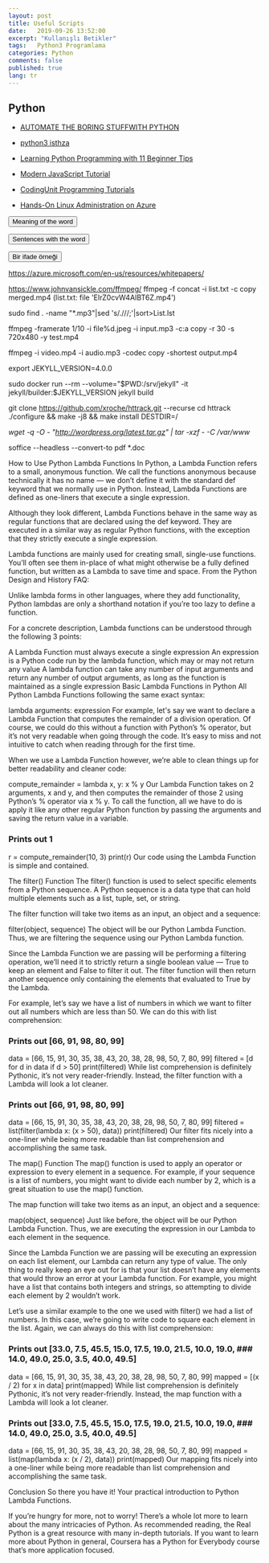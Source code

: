 ```yaml
---
layout: post
title: Useful Scripts
date:   2019-09-26 13:52:00
excerpt: "Kullanışlı Betikler"
tags:   Python3 Programlama 
categories: Python
comments: false
published: true
lang: tr
---
```



## Python
 
*  [AUTOMATE THE BORING STUFFWITH PYTHON](https://vdemir.github.io/viewer/web/viewer.html?file=https://bitbucket.org/zekid/entertainment-sources/raw/80207aee0d55ba11fc05440226e19a21c9650b14/automate-the-boring-stuff-with-python-2015-.pdf)

*  [python3 isthza](https://vdemir.github.io/viewer/web/viewer.html?file=https://vdemir.github.io/assets/istihza/python3.pdf)
*  [Learning Python Programming with 11 Beginner Tips](https://vdemir.github.io/viewer/web/viewer.html?file=https://vdemir.github.io/assets/pythn/Learning-Tips.pdf)
*  [Modern JavaScript Tutorial](https://javascript.info)
*  [CodingUnit Programming Tutorials](https://www.codingunit.com/)
*  [Hands-On Linux Administration on Azure](https://www.codingunit.com/)


<div class="teaser clearfix"></div>

<script>
function myFunction3() {
    if (document.getElementById('id03').style.display === 'none') {
        document.getElementById('id03').style.display='block';
    } else {
        document.getElementById('id03').style.display='none';
    }
}
</script>

<button  onclick="myFunction3()">Meaning of the word</button> 

<div id="id03" style="display:none">

 {% highlight text  linenos=table %}
 - threat:tehdit, tehlike; tehdit etmek
 - complain: şikayet etmek, yakınmak
 - slander: iftira etmek
 - comprehebd: anlamak, kavramak
 - thaw: karı ve buzu eritmek
 - slip: kayma; ayak kayması; srçmek; ufak hata
 - aspect: görünüş, manzara; yüz, cephe, hat
 - wonder: hayran olmak, şüphe ve meraka düşmek
 - rather than: tercihen
 - significant: manalı, ehemniyetli
 - outcome: netice, sonuç
 - comprehension: anlama, kavramak
 - curriculum: müfredat, öğretim programı
 - encompass: kapsamak, kuşatmak
 - enhance: arttırmak
 - arguably: muhtemelen
 - prominent: öne çıkan
 - altering: değişim
 - as involved as: oldukça meşgul
 - exhaustive: teferruatlı, kapsamlı
 - counterparts: benzerleri, tamamlayıcıları
{% endhighlight %}
</div>

<div class="teaser clearfix"></div>

<script>
function myFunction2() {
    if (document.getElementById('id02').style.display === 'none') {
        document.getElementById('id02').style.display='block';
    } else {
        document.getElementById('id02').style.display='none';
    }
}
</script>

<button  onclick="myFunction2()">Sentences with the word</button> 

<div id="id02" style="display:none">

 {% highlight text  linenos=table %}
 - Australian engineers brought significant innovation to gold and metalliferous mining.
 - The threat of a thunderstorm made it necessary to cancel the picnic.
 - Officials complain that some reporters have prejudged the outcome of the investigation.
 - In such cases, luck plays a part and it might well decide the outcome of the match.
 - An expression could invoke recursive functions or entire subprograms, for example.
 - The numinous quality of the sunset changed a familiar landscape beyond recognition.
 - Both types of curriculum encompass listening comprehension, speaking, reading, writing, and grammar components.
{% endhighlight %}
</div>


<script>
function myFunction() {
    if (document.getElementById('id0').style.display === 'none') {
        document.getElementById('id0').style.display='block';
    } else {
        document.getElementById('id0').style.display='none';
    }
}
</script>
<div class="teaser clearfix"></div>

<button  onclick="myFunction()">Bir ifade örneği</button> 

<div id="id0" style="display:none">

 {% highlight text  linenos=table %}
 - Avusturalyalı mühendisler altın ve metal zengin madenciliğine önemli yenilikler getirdi.
 - Fırtına tehdidi pikniği iptal etmeyi gerekli kıldı.
 - Yetkililer, bazı gazetecilerin soruşturma sonucuna peşin hüküm verdiğinden şikayet ediyor.
 - Bu gibi durumlarda şans bir rol oynar ve maçın sonucuna iyi karar verebilir.
 - Bir ifade, örneğin özyinelemeli işlevleri veya tüm alt programlarını çağırabilir.
 - Günbatımının akıl almaz kalitesi, tanınmayacak kadar tanıdık bir manzarayı değiştirdi.
 - Her iki tür müfredat da dinleme, anlama, konuşma, okuma, yazma ve gramer bileşenlerini içerir.
{% endhighlight %}
</div>



https://azure.microsoft.com/en-us/resources/whitepapers/

  https://www.johnvansickle.com/ffmpeg/
ffmpeg -f concat -i list.txt -c copy merged.mp4 (list.txt: file 'EIrZ0cvW4AIBT6Z.mp4')


  
sudo find . -name "*.mp3"|sed 's/\.\///;'|sort>List.lst

ffmpeg -framerate 1/10 -i file%d.jpeg -i input.mp3  -c:a copy  -r 30 -s 720x480 -y test.mp4

ffmpeg -i video.mp4 -i audio.mp3 -codec copy -shortest output.mp4

export JEKYLL_VERSION=4.0.0

sudo docker run --rm   --volume="$PWD:/srv/jekyll"   -it jekyll/builder:$JEKYLL_VERSION   jekyll build


git clone https://github.com/xroche/httrack.git --recurse
cd httrack
./configure && make -j8 && make install DESTDIR=/

*wget -q -O - "http://wordpress.org/latest.tar.gz" | tar -xzf - -C /var/www*

soffice --headless --convert-to pdf *.doc


How to Use Python Lambda Functions
In Python, a Lambda Function refers to a small, anonymous function. We call the functions anonymous because technically it has no name — we don’t define it with the standard def keyword that we normally use in Python. Instead, Lambda Functions are defined as one-liners that execute a single expression.

Although they look different, Lambda Functions behave in the same way as regular functions that are declared using the def keyword. They are executed in a similar way as regular Python functions, with the exception that they strictly execute a single expression.

Lambda functions are mainly used for creating small, single-use functions. You’ll often see them in-place of what might otherwise be a fully defined function, but written as a Lambda to save time and space. From the Python Design and History FAQ:

Unlike lambda forms in other languages, where they add functionality, Python lambdas are only a shorthand notation if you’re too lazy to define a function.

For a concrete description, Lambda functions can be understood through the following 3 points:

A Lambda Function must always execute a single expression
An expression is a Python code run by the lambda function, which may or may not return any value
A lambda function can take any number of input arguments and return any number of output arguments, as long as the function is maintained as a single expression
Basic Lambda Functions in Python
All Python Lambda Functions following the same exact syntax:

lambda arguments: expression
For example, let's say we want to declare a Lambda Function that computes the remainder of a division operation. Of course, we could do this without a function with Python’s % operator, but it’s not very readable when going through the code. It’s easy to miss and not intuitive to catch when reading through for the first time.

When we use a Lambda Function however, we’re able to clean things up for better readability and cleaner code:

compute_remainder = lambda x, y: x % y
Our Lambda Function takes on 2 arguments, x and y, and then computes the remainder of those 2 using Python’s % operator via x % y. To call the function, all we have to do is apply it like any other regular Python function by passing the arguments and saving the return value in a variable.

### Prints out 1
r = compute_remainder(10, 3)
print(r)
Our code using the Lambda Function is simple and contained.

The filter() Function
The filter() function is used to select specific elements from a Python sequence. A Python sequence is a data type that can hold multiple elements such as a list, tuple, set, or string.

The filter function will take two items as an input, an object and a sequence:

filter(object, sequence)
The object will be our Python Lambda Function. Thus, we are filtering the sequence using our Python Lambda function.

Since the Lambda Function we are passing will be performing a filtering operation, we’ll need it to strictly return a single boolean value — True to keep an element and False to filter it out. The filter function will then return another sequence only containing the elements that evaluated to True by the Lambda.

For example, let’s say we have a list of numbers in which we want to filter out all numbers which are less than 50. We can do this with list comprehension:

### Prints out [66, 91, 98, 80, 99]
data = [66, 15, 91, 30, 35, 38, 43, 20, 38, 28, 98, 50, 7, 80, 99]
filtered = [d for d in data if d > 50]
print(filtered)
While list comprehension is definitely Pythonic, it’s not very reader-friendly. Instead, the filter function with a Lambda will look a lot cleaner.

### Prints out [66, 91, 98, 80, 99]
data = [66, 15, 91, 30, 35, 38, 43, 20, 38, 28, 98, 50, 7, 80, 99]
filtered = list(filter(lambda x: (x > 50), data))
print(filtered)
Our filter fits nicely into a one-liner while being more readable than list comprehension and accomplishing the same task.

The map() Function
The map() function is used to apply an operator or expression to every element in a sequence. For example, if your sequence is a list of numbers, you might want to divide each number by 2, which is a great situation to use the map() function.

The map function will take two items as an input, an object and a sequence:

map(object, sequence)
Just like before, the object will be our Python Lambda Function. Thus, we are executing the expression in our Lambda to each element in the sequence.

Since the Lambda Function we are passing will be executing an expression on each list element, our Lambda can return any type of value. The only thing to really keep an eye out for is that your list doesn’t have any elements that would throw an error at your Lambda function. For example, you might have a list that contains both integers and strings, so attempting to divide each element by 2 wouldn’t work.

Let’s use a similar example to the one we used with filter() we had a list of numbers. In this case, we’re going to write code to square each element in the list. Again, we can always do this with list comprehension:

### Prints out [33.0, 7.5, 45.5, 15.0, 17.5, 19.0, 21.5, 10.0, 19.0, ### 14.0, 49.0, 25.0, 3.5, 40.0, 49.5]
data = [66, 15, 91, 30, 35, 38, 43, 20, 38, 28, 98, 50, 7, 80, 99]
mapped = [(x / 2) for x in data]
print(mapped)
While list comprehension is definitely Pythonic, it’s not very reader-friendly. Instead, the map function with a Lambda will look a lot cleaner.

### Prints out [33.0, 7.5, 45.5, 15.0, 17.5, 19.0, 21.5, 10.0, 19.0, ### 14.0, 49.0, 25.0, 3.5, 40.0, 49.5]
data = [66, 15, 91, 30, 35, 38, 43, 20, 38, 28, 98, 50, 7, 80, 99]
mapped = list(map(lambda x: (x / 2), data))
print(mapped)
Our mapping fits nicely into a one-liner while being more readable than list comprehension and accomplishing the same task.

Conclusion
So there you have it! Your practical introduction to Python Lambda Functions.

If you’re hungry for more, not to worry! There’s a whole lot more to learn about the many intricacies of Python. As recommended reading, the Real Python is a great resource with many in-depth tutorials. If you want to learn more about Python in general, Coursera has a Python for Everybody course that’s more application focused.

